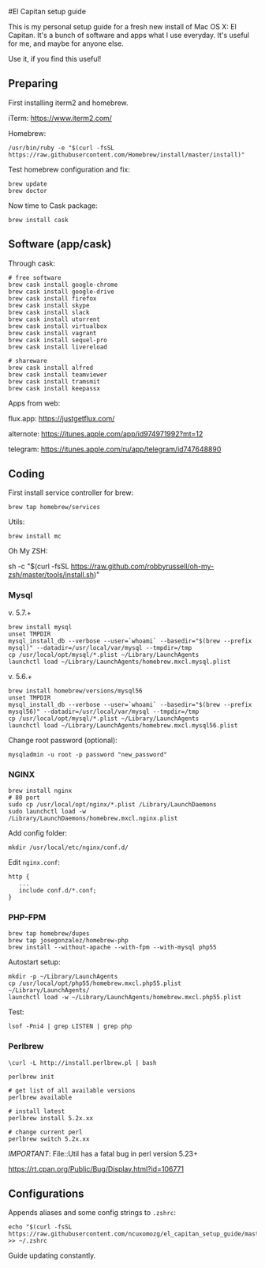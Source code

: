#El Capitan setup guide

This is my personal setup guide for a fresh new install of Mac OS X: El Capitan. It's a bunch of software and apps what I use everyday. It's useful for me, and maybe for anyone else.

Use it, if you find this useful!

## Preparing

First installing iterm2 and homebrew.

iTerm: 
https://www.iterm2.com/

Homebrew:

    /usr/bin/ruby -e "$(curl -fsSL https://raw.githubusercontent.com/Homebrew/install/master/install)"
    
Test homebrew configuration and fix:
    
    brew update
    brew doctor

Now time to Cask package:

    brew install cask

## Software (app/cask)

Through cask: 

    # free software
    brew cask install google-chrome
    brew cask install google-drive
    brew cask install firefox
    brew cask install skype
    brew cask install slack
    brew cask install utorrent
    brew cask install virtualbox
    brew cask install vagrant
    brew cask install sequel-pro
    brew cask install livereload
    
    # shareware 
    brew cask install alfred
    brew cask install teamviewer
    brew cask install tramsmit
    brew cask install keepassx

Apps from web:

flux.app: https://justgetflux.com/

alternote: https://itunes.apple.com/app/id974971992?mt=12

telegram: https://itunes.apple.com/ru/app/telegram/id747648890
    
## Coding

First install service controller for brew:

    brew tap homebrew/services
    
Utils:

    brew install mc
  
Oh My ZSH: 
   
   sh -c "$(curl -fsSL https://raw.github.com/robbyrussell/oh-my-zsh/master/tools/install.sh)"
    
### Mysql

v. 5.7.+

    brew install mysql
    unset TMPDIR
    mysql_install_db --verbose --user=`whoami` --basedir="$(brew --prefix mysql)" --datadir=/usr/local/var/mysql --tmpdir=/tmp
    cp /usr/local/opt/mysql/*.plist ~/Library/LaunchAgents
    launchctl load ~/Library/LaunchAgents/homebrew.mxcl.mysql.plist

v. 5.6.+

    brew install homebrew/versions/mysql56
    unset TMPDIR
    mysql_install_db --verbose --user=`whoami` --basedir="$(brew --prefix mysql56)" --datadir=/usr/local/var/mysql --tmpdir=/tmp
    cp /usr/local/opt/mysql/*.plist ~/Library/LaunchAgents
    launchctl load ~/Library/LaunchAgents/homebrew.mxcl.mysql56.plist
  
    
Change root password (optional):
   
    mysqladmin -u root -p password "new_password"
    
### NGINX

    brew install nginx
    # 80 port
    sudo cp /usr/local/opt/nginx/*.plist /Library/LaunchDaemons
    sudo launchctl load -w /Library/LaunchDaemons/homebrew.mxcl.nginx.plist

Add config folder: 

    mkdir /usr/local/etc/nginx/conf.d/
    
Edit `nginx.conf`:

    http {
       ...
       include conf.d/*.conf;
    }

### PHP-FPM

    brew tap homebrew/dupes
    brew tap josegonzalez/homebrew-php
    brew install --without-apache --with-fpm --with-mysql php55

Autostart setup:
   
    mkdir -p ~/Library/LaunchAgents
    cp /usr/local/opt/php55/homebrew.mxcl.php55.plist ~/Library/LaunchAgents/
    launchctl load -w ~/Library/LaunchAgents/homebrew.mxcl.php55.plist

Test: 

    lsof -Pni4 | grep LISTEN | grep php
    
### Perlbrew

    \curl -L http://install.perlbrew.pl | bash
    
    perlbrew init
    
    # get list of all available versions
    perlbrew available
    
    # install latest
    perlbrew install 5.2x.xx
    
    # change current perl
    perlbrew switch 5.2x.xx
 

*IMPORTANT*:  File::Util has a fatal bug in perl version 5.23+

https://rt.cpan.org/Public/Bug/Display.html?id=106771


## Configurations 

Appends aliases and some config strings to `.zshrc`:

    echo "$(curl -fsSL https://raw.githubusercontent.com/ncuxomozg/el_capitan_setup_guide/master/includes/aliases.conf)" >> ~/.zshrc

Guide updating constantly.
